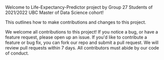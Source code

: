 Welcome to Life-Expectancy-Predictor project by Group 27 Students of 2021/2022 UBC Master of Data Science cohort!

This outlines how to make contributions and changes to this project.

We welcome all contributions to this project! If you notice a bug, or have a feature request, please open up an issue. If you'd like to contribute a feature or bug fix, you can fork our repo and submit a pull request. We will review pull requests within 7 days. All contributors must abide by our code of conduct.

